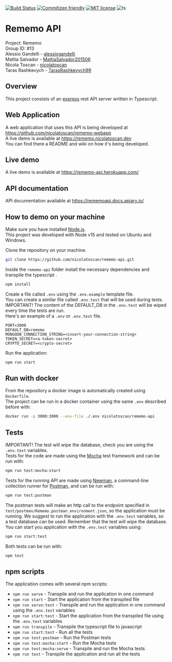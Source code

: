 [![Build Status](https://travis-ci.org/nicolatoscan/rememo-api.svg?branch=main)](https://travis-ci.org/nicolatoscan/rememo-api)
[![Commitizen friendly](https://img.shields.io/badge/commitizen-friendly-brightgreen.svg)](http://commitizen.github.io/cz-cli/)
[![MIT license](https://img.shields.io/badge/License-MIT-blue.svg)](https://github.com/nicolatoscan/rememo-api/blob/master/LICENSE)
![ts](https://badgen.net/badge/Built%20With/TypeScript/blue)
# Rememo API

Project: Rememo<br>
Group ID: #13<br>
Alessio Gandelli - [alessiogandelli](https://github.com/alessiogandelli)<br>
Mattia Salvador - [MattiaSalvador201506](https://github.com/MattiaSalvador201506)<br>
Nicola Toscan - [nicolatoscan](https://github.com/nicolatoscan)<br>
Taras Rashkevych - [TarasRashkevych99](https://github.com/TarasRashkevych99)

## Overview
This project consists of an [express](https://expressjs.com/) rest API server written in Typescript.

## Web Application
A web application that uses this API is being developed at https://github.com/nicolatoscan/rememo-webapp <br>
A live demo is available at https://rememo.nicolatoscan.dev <br>
You can find there a README and wiki on how it's being developed.

## Live demo
A live demo is available at https://rememo-api.herokuapp.com/

## API documentation
API documentation available at https://rememoapi.docs.apiary.io/

## How to demo on your machine
Make sure you have installed [Node.js](https://nodejs.org/en/).<br>
This project was developed with Node v15 and tested on Ubuntu and Windows.

Clone the repository on your machine.
```bash
git clone https://github.com/nicolatoscan/rememo-api.git
```

Inside the `rememo-api` folder install the necessary dependencies and transpile the typescript .
```bash
npm install
```

Create a file called `.env` using the `.env.example` template file.<br>
You can create a similar file called `.env.test` that will be used during tests.<br>
IMPORTANT! The content of the DEFAULT_DB in the `.env.test` will be wiped every time the tests are run.<br>
Here's an example of a `.env` or `.env.test` file.

```
PORT=3000
DEFAULT_DB=rememo
MONGODB_CONNECTION_STRING=<insert-your-connection-string>
TOKEN_SECRET=<a-token-secret>
CRYPTO_SECRET=<crypto-secret>
```

Run the application:
```bash
npm run start
```

## Run with docker
From the repository a docker image is automatically created using `Dockerfile`.<br>
The project can be run in a docker container using the same `.env` described before with:
```bash
docker run -p 3000:3000 --env-file ./.env nicolatoscan/rememo-api
```

## Tests
IMPORTANT! The test will wipe the database, check you are using the `.env.test` variables.<br>
Tests for the code are made using the [Mocha](https://mochajs.org/) test framework and can be run with:
```bash
npm run test:mocha:start
```

Tests for the running API are made using [Newman](https://www.npmjs.com/package/newman), a command-line collection runner for [Postman](https://www.postman.com/), and can be run with:
```bash
npm run test:postman
```
The postman tests will make an http call to the endpoint specified in `test/postman/Rememo.postman_environment.json`, so the application must be running. We suggest to run the application with the `.env.test` variables, so a test database can be used. Remember that the test will wipe the database.<br>
You can start you application with the `.env.test` variables using:
```bash
npm run start:test
```

Both tests can be run with:
```bash
npm test
```

## npm scripts
The application comes with several npm scripts:
* `npm run serve` - Transpile and run the application in one command
* `npm run start` - Start the application from the transpiled file
* `npm run serve:test` - Transpile and run the application in one command using the `.env.test` variables
* `npm run start:test` - Start the application from the transpiled file using the `.env.test` variables
* `npm run transpile` - Transpile the typescript file to javascript
* `npm run start:test` - Run all the tests
* `npm run test:postman` - Run the Postman tests
* `npm run test:mocha:start` - Run the Mocha tests
* `npm run test:mocha:serve` - Transpile and run the Mocha tests
* `npm run test` - Transpile the application and run all the tests
